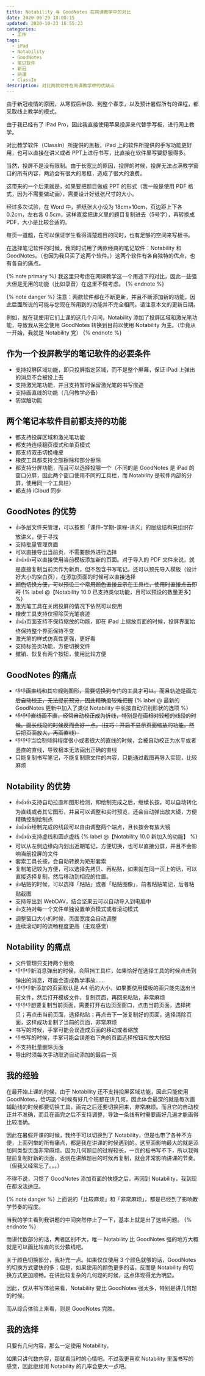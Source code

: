```yaml
---
title: Notability 与 GoodNotes 在网课教学中的对比
date: 2020-06-29 18:08:15
updated: 2020-10-23 16:55:23
categories:
  - 工作
tags:
  - iPad
  - Notability
  - GoodNotes
  - 笔记软件
  - 新冠
  - 网课
  - ClassIn
description: 对比两款软件在网课教学中的优缺点
---
```


由于新冠疫情的原因，从寒假后半段、到整个春季，以及预计暑假所有的课程，都采取线上教学的模式。

由于我已经有了 iPad Pro，因此我直接使用苹果投屏来代替手写板，进行网上教学。

对比教学软件（ClassIn）所提供的黑板，iPad 上的软件所提供的手写功能更好用，也可以直接在讲义或者 PPT上进行书写，比直接在软件里写要舒服得多。

当然，投屏不是没有限制。由于长宽比的原因，投屏的时候，投屏无法占满教学窗口的所有内容，两边会有很大的黑框，造成了很大的浪费。

这带来的一个后果就是，如果要把题目做成 PPT 的形式（我一般是使用 PDF 格式，因为不需要做动画），需要设计好纸张尺寸的大小。

经过多次试验，在 Word 中，把纸张大小设为 18cm×10cm，页边距上下各 0.2cm，左右各 0.5cm，这样直接把讲义里的题目复制进去（5号字），再转换成 PDF，大小是比较合适的。

每页一道题，在可以保证学生看得清楚题目的同时，也有足够的空间来写板书。

在选择笔记软件的时候，我同时试用了两款经典的笔记软件：Notability 和 GoodNotes。（也因为我只买了这两个软件。）这两个软件有各自独特的优点，也有各自的痛点。

{% note primary %}
我这里只考虑在网课教学这一个用途下的对比，因此一些强大但是无用的功能（比如录音）在这里不做考虑。
{% endnote %}

{% note danger %}
注意：两款软件都在不断更新，并且不断添加新的功能，因此后面所说的可能与您现在所用到的功能并不完全相同。请注意本文的更新日期。

例如，就在我使用它们上课的这几个月间，Notability 添加了投屏区域和激光笔功能，导致我从完全使用 GoodNotes 转换到目前以使用 Notability 为主。（毕竟从一开始，我就是 Notability 党）
{% endnote %}

## 作为一个投屏教学的笔记软件的必要条件

- 支持投屏区域功能，即只投屏指定区域，而不是整个屏幕，保证 iPad 上弹出的消息不会被投上去
- 支持激光笔功能，并且支持暂时保留激光笔的书写痕迹
- 支持画直线的功能（几何教学必备）
- 防误触功能

## 两个笔记本软件目前都支持的功能

- 都支持投屏区域和激光笔功能
- 都支持连续翻页模式和单页模式
- 都支持双击切换橡皮
- 橡皮工具都支持全部擦除和部分擦除
- 都支持分屏功能，而且可以选择投哪一个（不同的是 GoodNotes 是 iPad 的窗口分屏，因此两个窗口使用不同的工具栏，而 Notability 是软件内部的分屏，使用同一个工具栏）
- 都支持 iCloud 同步

## GoodNotes 的优势

- 👍多层文件夹管理，可以按照「课件-学期-课程-讲义」的层级结构来组织存放讲义，便于寻找
- 支持批量管理页面
- 可以直接导出当前页，不需要额外进行选择
- 👍👍👍可以直接使用当前模板添加新的页面。对于导入的 PDF 文件来说，就是直接复制当前页作为新页，但不包含书写笔记。还可以预先导入模板（设计好大小的空白页），在添加页面的时候可以直接选择
- ~~颜色切换方便，可以预设三个常用颜色直接显示在工具栏，使用时直接点击即可~~
  {% label @【Notability 10.0 已支持类似功能，且可以预设的数量更多】 %}
- 激光笔工具在关闭投屏的情况下依然可以使用
- 橡皮工具支持仅擦除荧光笔痕迹
- 👍👍页面支持不保持缩放的功能，即在 iPad 上缩放页面的时候，投屏界面始终保持整个界面保持不变
- 激光笔的样式仿真性更强，更好看
- 支持标签页功能，方便切换文件
- 撤销、恢复有两个按钮，使用比较方便

## GoodNotes 的痛点

- ~~👎👎画直线和其它规则图形，需要切换到专门的工具才可以。而且轨迹是画完后自动校正，无法提前预览，因此精确度较难把握~~ {% label @ 最新的 GoodNotes 更新中加入了类似 Notability 中长按自动识别形状的选项 %}
- ~~👎👎👎直线画不直，经常自动校正成为折线，特别是在画相对较短的线段的时候。画长线段的时候反而会好一点。（技巧：开启不显示页面缩放的功能，然后把页面放大，再画直线）~~
- 👎👎👎当绘制倾斜程度很小或者很大的直线的时候，会被自动校正为水平或者竖直的直线，导致根本无法画出正确的直线
- 只能复制书写笔记，不能复制原文件的内容，只能通过截图再导入实现，比较麻烦

## Notability 的优势

- 👍👍👍支持自动拉直和图形检测，即绘制完成之后，继续长按，可以自动转化为直线或者其它图形，并且可以调整和实时预览，还会自动弹出放大镜，方便精确控制绘制点
- 👍👍👍绘制完成的线段可以自由调整两个端点，且长按会有放大镜
- 👍👍👍支持虚线和圆点虚线 {% label @【Notability 10.0 新加入的功能】 %}
- 可以从左侧边缘向内划出近期笔记，方便切换，也可以直接分屏，并且不会影响当前投屏的文件
- 套索工具长按，会自动转换为矩形套索
- 复制笔记较为方便，可以选择先拷贝、再粘贴，如果就在同一页上的话，可以直接选择复制，然后移动到相应的位置。
- 👍粘贴的时候，可以选择「粘贴」或者「粘贴图像」，前者粘贴笔记，后者粘贴截图
- 支持导出到 WebDAV，结合坚果云可以自动导入到电脑中
- 👍支持对每一个文件单独设置单页模式或者滚动模式
- 调整窗口大小的时候，页面宽度会自动调整
- 连续滚动时的流畅程度更高（主观感觉）

## Notability 的痛点

- 文件管理只支持两个层级
- 👎👎👎新消息弹出的时候，会阻挡工具栏，如果恰好在选择工具的时候点击到弹出的消息，可能会造成教学事故……
- 👎👎👎新添加的页面默认是 A4 纸的大小，如果要使用模板的画只能先退出当前文件，然后打开模板文件，复制页面，再回来粘贴，非常麻烦
- 👎👎👎想要复制当前页面，需要打开右边页面窗口，点击当前页面，选择拷贝；再点击当前页面，选择粘贴；再点击下一张复制好的页面，选择清除页面，这样成功复制了当前的页面，非常麻烦
- 书写的时候，手掌可能会误造成页面的移动或者缩放
- 👎书写的时候，手掌可能会误差右下角的页面选择按钮和放大按钮
- 不支持批量删除页面
- 导出时须每次手动取消自动添加的最后一页

## 我的经验

在最开始上课的时候，由于 Notability 还不支持投屏区域功能，因此只能使用 GoodNotes，恰巧这个时候有好几个班都在讲几何，因此体会最深的就是每次画辅助线的时候都要切换工具，画完之后还要切换回来，非常麻烦。而且它的自动校正并不准确，而且在画完之后不支持调整，导致一条线有时需要画好几遍才能画得比较准确。

因此在暑假开课的时候，我终于可以切换到了 Notability，但是也带了各种不方便，上面列举的所有痛点，都是我在讲课的时候遇到的。这里面影响最大的就是添加同类型页面非常麻烦。因为几何题目的过程较长，一页的板书写不下，所以我得提前复制好新的页面，否则在讲解题目的时候再复制，就会非常影响讲课的节奏。（但我又经常忘了。。。）

不得不说，习惯了 GoodNotes 添加页面的快捷之后，再回到 Notability，我到现在都没法适应。

{% note danger %}
上面说的「比较麻烦」和「非常麻烦」，都是已经到了影响教学节奏的程度。

当我的学生看到我讲题的中间突然停止了一下，基本上就是出了这些问题。
{% endnote %}

而讲代数部分的话，两者区别不大，唯一 Notability 比 GoodNotes 强的地方大概就是可以画比较直的长分数线吧。

关于颜色切换部分，我补充一点。如果仅仅使用 3 个颜色就够的话，GoodNotes 的切换方式要快的多；但是，如果使用的颜色更多的话，反而是 Notability 的切换方式更加顺畅。在讲比较复杂的几何题的时候，这点体现得尤为明显。

因此，仅从书写体验来看，Notability 要比 GoodNotes 强太多，特别是讲几何题的时候。

而从综合体验上来看，则是 GoodNotes 完胜。

## 我的选择

只要有几何内容，那么一定使用 Notability。

如果只讲代数内容，那就看当时的心情吧。不过我更喜欢 Notability 里面书写的感觉，因此继续用 Notability 的几率会更大一点吧。
